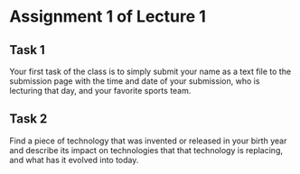 # Assignment 1 of Lecture 1

## Task 1

Your first task of the class is to simply submit your name as a text file to the submission page with the time and date of your submission, who is lecturing that day, and your favorite sports team.

## Task 2

Find a piece of technology that was invented or released in your birth year and describe its impact on technologies that that technology is replacing, and what has it evolved into today.